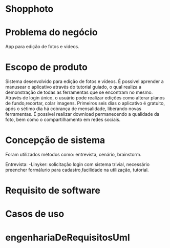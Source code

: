 # Shopphoto
# Problema do negócio
 App para edição de fotos e videos. 
# Escopo de produto
Sistema desenvolvido para edição de fotos e vídeos. É possivel aprender a manusear o aplicativo através do tutorial guiado, o qual realiza a demonstração de todas as ferramentas que se encontram no mesmo. 
Através de login único, o usuário pode realizar edições como alterar planos de fundo,recortar, colar imagens. Primeiros seis dias o aplicativo é gratuito, após o sétimo dia há cobrança de mensalidade, liberando novas ferramentas. É possivel realizar download permanecendo a qualidade da foto, bem como o compartilhamento em redes sociais.
# Concepção de sistema
Foram utilizados métodos como: entrevista, cenário, brainstorm.

Entrevista:
-Linyker: solicitação login com sistema trivial, necessário preencher formálurio para cadastro,facilidade na utilização, tutorial.
# Requisito de software
# Casos de uso
# engenhariaDeRequisitosUml
